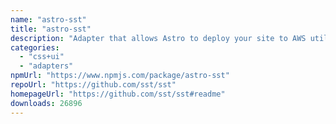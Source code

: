 ```yaml
---
name: "astro-sst"
title: "astro-sst"
description: "Adapter that allows Astro to deploy your site to AWS utilizing SST."
categories:
  - "css+ui"
  - "adapters"
npmUrl: "https://www.npmjs.com/package/astro-sst"
repoUrl: "https://github.com/sst/sst"
homepageUrl: "https://github.com/sst/sst#readme"
downloads: 26896
---
```


